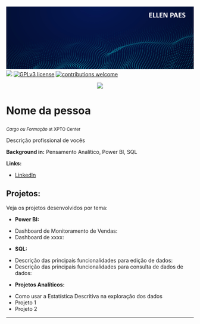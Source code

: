 [![author](https://github.com/erpaes/Data_Science_Portfolio/blob/main/Banner_Portfolio.png?raw=true)](https://www.linkedin.com/in/ellenpaes) [![](https://img.shields.io/badge/python-3.7+-blue.svg)](https://www.python.org/downloads/release/python-365/) [![GPLv3 license](https://img.shields.io/badge/License-GPLv3-blue.svg)](http://perso.crans.org/besson/LICENSE.html) [![contributions welcome](https://img.shields.io/badge/contributions-welcome-brightgreen.svg?style=flat)](https://github.com/carlosfab/data_science/issues)

<p align="center">
  <img src="banner.png" >
</p>

# Nome da pessoa
<sub>*Cargo ou Formação* at XPTO Center</sub>

Descrição profissional de vocês

**Background in:** Pensamento Analítico, Power BI, SQL

**Links:**
* [LinkedIn](https://www.linkedin.com/in/ellenpaes)


## Projetos:
Veja os projetos desenvolvidos por tema:

* **Power BI:**
- Dashboard de Monitoramento de Vendas: 
- Dashboard de xxxx:

* **SQL:**
- Descrição das principais funcionalidades para edição de dados:
- Descrição das principais funcionalidades para consulta de dados de dados:

* **Projetos Analíticos:**
- Como usar a Estatística Descritiva na exploração dos dados
- Projeto 1
- Projeto 2

---



